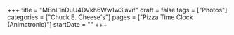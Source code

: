 +++
title = "MBnL1nDuU4DVkh6Ww1w3.avif"
draft = false
tags = ["Photos"]
categories = ["Chuck E. Cheese's"]
pages = ["Pizza Time Clock (Animatronic)"]
startDate = ""
+++
